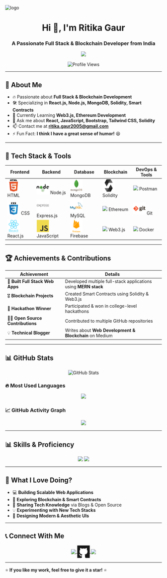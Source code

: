 ![logo](https://github.com/kuritika098/kuritika098/blob/main/Screenshot%202024-05-08%20133310.png)

<h1 align="center">Hi 👋, I'm Ritika Gaur</h1>
<h3 align="center">A Passionate Full Stack & Blockchain Developer from India</h3>

<p align="center">
  <img src="https://img.freepik.com/free-vector/software-programmer-girl-office-work-vector-design_107791-20453.jpg?semt=ais_hybrid" width="500"/>
</p>

<p align="center">
  <img src="https://komarev.com/ghpvc/?username=GaurRitika&label=Profile%20views&color=0e75b6&style=flat" alt="Profile Views" />
</p>

---

## 🌟 **About Me**
- 🔥 Passionate about **Full Stack & Blockchain Development**  
- 🛠️ Specializing in **React.js, Node.js, MongoDB, Solidity, Smart Contracts**  
- 🌱 Currently Learning **Web3.js, Ethereum Development**  
- 💬 Ask me about **React, JavaScript, Bootstrap, Tailwind CSS, Solidity**  
- 📫 Contact me at **ritika.gaur2005@gmail.com**  
- ⚡ Fun Fact: **I think I have a great sense of humor!** 😆  

---

## 🚀 **Tech Stack & Tools**
| **Frontend**  | **Backend**  | **Database** | **Blockchain** | **DevOps & Tools** |
|--------------|------------|-------------|---------------|-----------------|
| <img src="https://raw.githubusercontent.com/devicons/devicon/master/icons/html5/html5-original-wordmark.svg" width="40"/> HTML | <img src="https://raw.githubusercontent.com/devicons/devicon/master/icons/nodejs/nodejs-original-wordmark.svg" width="40"/> Node.js | <img src="https://raw.githubusercontent.com/devicons/devicon/master/icons/mongodb/mongodb-original-wordmark.svg" width="40"/> MongoDB | <img src="https://raw.githubusercontent.com/devicons/devicon/master/icons/solidity/solidity-original.svg" width="40"/> Solidity | <img src="https://www.vectorlogo.zone/logos/getpostman/getpostman-icon.svg" width="40"/> Postman |
| <img src="https://raw.githubusercontent.com/devicons/devicon/master/icons/css3/css3-original-wordmark.svg" width="40"/> CSS | <img src="https://raw.githubusercontent.com/devicons/devicon/master/icons/express/express-original-wordmark.svg" width="40"/> Express.js | <img src="https://raw.githubusercontent.com/devicons/devicon/master/icons/mysql/mysql-original-wordmark.svg" width="40"/> MySQL | <img src="https://upload.wikimedia.org/wikipedia/commons/6/6f/Ethereum-icon-purple.svg" width="40"/> Ethereum | <img src="https://raw.githubusercontent.com/devicons/devicon/master/icons/git/git-original-wordmark.svg" width="40"/> Git |
| <img src="https://raw.githubusercontent.com/devicons/devicon/master/icons/react/react-original-wordmark.svg" width="40"/> React.js | <img src="https://raw.githubusercontent.com/devicons/devicon/master/icons/javascript/javascript-original.svg" width="40"/> JavaScript | <img src="https://raw.githubusercontent.com/devicons/devicon/master/icons/firebase/firebase-plain-wordmark.svg" width="40"/> Firebase | <img src="https://avatars.githubusercontent.com/u/50522406?s=200&v=4" width="40"/> Web3.js | <img src="https://www.vectorlogo.zone/logos/docker/docker-icon.svg" width="40"/> Docker |

---

## 🏆 **Achievements & Contributions**
| **Achievement**  | **Details**  |
|-----------------|-------------|
| 🚀 **Built Full Stack Web Apps** | Developed multiple full-stack applications using **MERN stack** |
| 🎖 **Blockchain Projects** | Created Smart Contracts using Solidity & Web3.js |
| 🏅 **Hackathon Winner** | Participated & won in college-level hackathons |
| 👨‍💻 **Open Source Contributions** | Contributed to multiple GitHub repositories |
| 💡 **Technical Blogger** | Writes about **Web Development & Blockchain** on Medium |

---

## 📊 **GitHub Stats**
<p align="center">
  <img src="https://github-readme-stats.vercel.app/api?username=GaurRitika&show_icons=true&theme=radical" alt="GitHub Stats" />
</p>

### **🔥 Most Used Languages**
<p align="center">
  <img src="https://github-readme-stats.vercel.app/api/top-langs/?username=GaurRitika&layout=compact&theme=radical" />
</p>

### **📈 GitHub Activity Graph**
<p align="center">
  <img src="https://github-readme-activity-graph.cyclic.app/graph?username=GaurRitika&theme=react-dark" />
</p>

---

## 📊 **Skills & Proficiency**
<p align="center">
  <img src="https://github-profile-summary-cards.vercel.app/api/cards/repos-per-language?username=GaurRitika&theme=radical" />
  <img src="https://github-profile-summary-cards.vercel.app/api/cards/most-commit-language?username=GaurRitika&theme=radical" />
</p>

---

## 🎯 **What I Love Doing?**
- 💻 **Building Scalable Web Applications**  
- 🚀 **Exploring Blockchain & Smart Contracts**  
- 📢 **Sharing Tech Knowledge** via Blogs & Open Source  
- 💡 **Experimenting with New Tech Stacks**  
- 🎨 **Designing Modern & Aesthetic UIs**  

---

## 📞 **Connect With Me**
<p align="center">
  <a href="https://www.linkedin.com/in/ritika-gaur-b40b4b298/" target="blank">
    <img align="center" src="https://raw.githubusercontent.com/rahuldkjain/github-profile-readme-generator/master/src/images/icons/Social/linked-in-alt.svg" width="40" />
  </a>
  <a href="https://github.com/GaurRitika" target="blank">
    <img align="center" src="https://raw.githubusercontent.com/edent/SuperTinyIcons/master/images/svg/github.svg" width="40" />
  </a>
  <a href="mailto:ritika.gaur2005@gmail.com" target="blank">
    <img align="center" src="https://upload.wikimedia.org/wikipedia/commons/4/4e/Gmail_Icon.png" width="40" />
  </a>
</p>

---

⭐ **If you like my work, feel free to give it a star!** ⭐  
